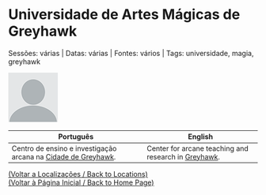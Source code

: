 
# Universidade de Artes Mágicas de Greyhawk

Sessões: várias | Datas: várias | Fontes: vários | Tags: universidade, magia, greyhawk

![Universidade de Artes Mágicas](blank.png)

| Português | English |
|-----------|---------|
| Centro de ensino e investigação arcana na [Cidade de Greyhawk](cidade_de_greyhawk.md). | Center for arcane teaching and research in [Greyhawk](cidade_de_greyhawk.md). |

[(Voltar a Localizações / Back to Locations)](localizacoes.md)  
[(Voltar à Página Inicial / Back to Home Page)](../../home.md)


























